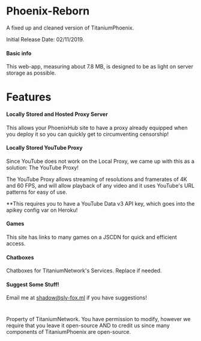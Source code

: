 # Phoenix-Reborn
A fixed up and cleaned version of TitaniumPhoenix.

Initial Release Date: 02/11/2019.
#### Basic info

This web-app, measuring about 7.8 MB, is designed to be as light on server storage as possible.

# Features

#### Locally Stored and Hosted Proxy Server

This allows your PhoenixHub site to have a proxy already equipped when you deploy it so you can quickly get to circumventing censorship!

#### Locally Stored YouTube Proxy

Since YouTube does not work on the Local Proxy, we came up with this as a solution: The YouTube Proxy!

The YouTube Proxy allows streaming of resolutions and framerates of 4K and 60 FPS, and will allow playback of any video and it uses YouTube's URL patterns for easy of use.

**This requires you to have a YouTube Data v3 API key, which goes into the apikey config var on Heroku!

#### Games

This site has links to many games on a JSCDN for quick and efficient access.

#### Chatboxes

Chatboxes for TitaniumNetwork's Services. Replace if needed.

#### Suggest Some Stuff!

Email me at shadow@sly-fox.ml if you have suggestions!

#
Property of TitaniumNetwork. You have permission to modify, however we require that you leave it open-source AND to credit us since many components of TitaniumPhoenix are open-source.
